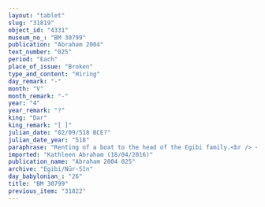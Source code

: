 ```yaml
---
layout: "tablet"
slug: "31819"
object_id: "4331"
museum_no_: "BM 30799"
publication: "Abraham 2004"
text_number: "025"
period: "Each"
place_of_issue: "Broken"
type_and_content: "Hiring"
day_remark: "-"
month: "V"
month_remark: "-"
year: "4"
year_remark: "?"
king: "Dar"
king_remark: "[ ]"
julian_date: "02/09/518 BCE?"
julian_date_year: "518"
paraphrase: "Renting of a boat to the head of the Egibi family.<br /> <strong>A</strong> rents (<em>ana idi nadānu</em>) a boat to <strong>B</strong> for a broken amount (x minas) of white, medium quality silver, of which 1/8 is alloy, starting in two weeks. The boat is 6 cubīts [wide at its beam]<sup>?</sup> and belongs to <strong>C</strong>, a clerk (<em>sepīru</em>), but was put at <strong>A</strong>&rsquo;s disposal (<em>ina pāni</em>)<em> </em>for boat-service duty (<em>malahūtu</em>). A fragmentarily preserved clause relates to the use that may be made of the boat and any possible infringements in this respect: the boat may (or should?) sail to ... (uncl.) the old<sup>?</sup> Canal (<em>ul-te-bal </em>[<em>abālu</em> &Scaron;]), and if <strong>B</strong> ... (uncl.) he will pay x minas to<strong> C</strong>. Names of 3 witnesses and the scribe.<br /> <br /> <strong>A</strong>= Kīnaya;&nbsp;<strong>B</strong>= Marduk-nāṣir-apli/Itti-Marduk-balāṭu//Egibi;&nbsp;<strong>C</strong>= Arad-&Scaron;ama&scaron;<sup>?</sup>, (<em>sepīru&nbsp;</em>of <em>PN</em>)"
imported: "Kathleen Abraham (18/04/2016)"
publication_name: "Abraham 2004 025"
archive: "Egibi/Nūr-Sîn"
day_babylonian_: "26"
title: "BM 30799"
previous_item: "31822"
---
```

